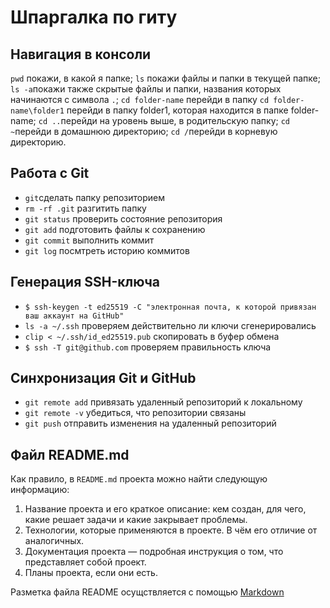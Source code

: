 # Шпаргалка по гиту
 ## Навигация в консоли
 `pwd` покажи, в какой я папке;
 `ls` покажи файлы и папки в текущей папке;
 `ls -a`покажи также скрытые файлы и папки, названия которых начинаются с символа `.`;
 `cd folder-name` перейди в папку
 `cd folder-name\folder1` перейди в папку folder1, которая находится в папке folder-name;
 `cd ..`перейди на уровень выше, в родительскую папку;
 `cd ~`перейди в домашнюю директорию;
 `cd /`перейди в корневую директорию.

 ## Работа с Git

 * `git`сделать папку репозиторием
 * `rm -rf .git` разгитить папку
 * `git status` проверить состояние репозитория
 * `git add` подготовить файлы к сохранению
 * `git commit` выполнить коммит
 * `git log` посмтреть историю коммитов
 
 ## Генерация SSH-ключа
 * `$ ssh-keygen -t ed25519 -C "электронная почта, к которой привязан ваш аккаунт на GitHub"`
 * `ls -a ~/.ssh` проверяем действительно ли ключи сгенерировались
* `clip < ~/.ssh/id_ed25519.pub` скопировать в буфер обмена
* `$ ssh -T git@github.com` проверяем правильность ключа

## Синхронизация Git и GitHub
* `git remote add` привязать удаленный репозиторий к локальному
* `git remote -v` убедиться, что репозитории связаны
* `git push` отправить изменения на удаленный репозиторий

## Файл README.md
Как правило, в `README.md` проекта можно найти следующую информацию:
1. Название проекта и его краткое описание: кем создан, для чего, какие решает задачи и какие закрывает проблемы.
2. Технологии, которые применяются в проекте. В чём его отличие от аналогичных.
3. Документация проекта — подробная инструкция о том, что представляет собой проект.
4. Планы проекта, если они есть.

Разметка файла README осущствляется с помощью [Markdown](https://www.markdownguide.org/cheat-sheet/)